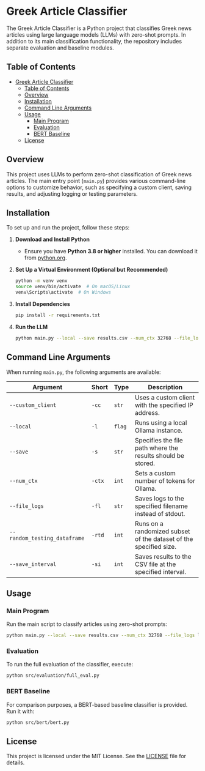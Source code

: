# Greek Article Classifier

The Greek Article Classifier is a Python project that classifies Greek news articles using large language models (LLMs) with zero-shot prompts. In addition to its main classification functionality, the repository includes separate evaluation and baseline modules.

## Table of Contents
- [Greek Article Classifier](#greek-article-classifier)
  - [Table of Contents](#table-of-contents)
  - [Overview](#overview)
  - [Installation](#installation)
  - [Command Line Arguments](#command-line-arguments)
  - [Usage](#usage)
    - [Main Program](#main-program)
    - [Evaluation](#evaluation)
    - [BERT Baseline](#bert-baseline)
  - [License](#license)

## Overview

This project uses LLMs to perform zero-shot classification of Greek news articles. The main entry point (`main.py`) provides various command-line options to customize behavior, such as specifying a custom client, saving results, and adjusting logging or testing parameters.

## Installation

To set up and run the project, follow these steps:

1. **Download and Install Python**

   - Ensure you have **Python 3.8 or higher** installed. You can download it from [python.org](https://www.python.org/downloads/).
2. **Set Up a Virtual Environment (Optional but Recommended)**

   ```bash
   python -m venv venv
   source venv/bin/activate  # On macOS/Linux
   venv\Scripts\activate  # On Windows
   ```
3. **Install Dependencies**

   ```bash
   pip install -r requirements.txt
   ```
4. **Run the LLM**

   ```bash
   python main.py --local --save results.csv --num_ctx 32768 --file_logs logs.log --random_testing_dataframe 20 --save_interval 10
   ```

## Command Line Arguments

When running `main.py`, the following arguments are available:

| Argument                       | Short    | Type     | Description                                                       |
| ------------------------------ | -------- | -------- | ----------------------------------------------------------------- |
| `--custom_client`            | `-cc`  | `str`  | Uses a custom client with the specified IP address.               |
| `--local`                    | `-l`   | `flag` | Runs using a local Ollama instance.                               |
| `--save`                     | `-s`   | `str`  | Specifies the file path where the results should be stored.       |
| `--num_ctx`                  | `-ctx` | `int`  | Sets a custom number of tokens for Ollama.                        |
| `--file_logs`                | `-fl`  | `str`  | Saves logs to the specified filename instead of stdout.           |
| `--random_testing_dataframe` | `-rtd` | `int`  | Runs on a randomized subset of the dataset of the specified size. |
| `--save_interval`            | `-si`  | `int`  | Saves results to the CSV file at the specified interval.          |

## Usage

### Main Program

Run the main script to classify articles using zero-shot prompts:

```bash
python main.py --local --save results.csv --num_ctx 32768 --file_logs logs.log --save_interval 50
```

### Evaluation

To run the full evaluation of the classifier, execute:

```bash
python src/evaluation/full_eval.py
```

### BERT Baseline

For comparison purposes, a BERT-based baseline classifier is provided. Run it with:

```bash
python src/bert/bert.py
```

## License

This project is licensed under the MIT License. See the [LICENSE](LICENSE) file for details.
